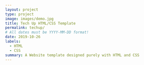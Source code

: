 ```yaml
---
layout: project
type: project
image: images/demo.jpg
title: Tech Up HTML/CSS Template
permalink: techup/
# All dates must be YYYY-MM-DD format!
date: 2019-10-26
labels:
  - HTML
  - CSS
summary: A Website template designed purely with HTML and CSS
---
```

